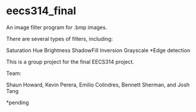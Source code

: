# eecs314_final
An image filter program for .bmp images.

There are several types of filters, including:

Saturation
Hue
Brightness
ShadowFill
Inversion
Grayscale
*Edge detection 

This is a group project for the final EECS314 project.

Team:

Shaun Howard, Kevin Perera, Emilio Colindres, Bennett Sherman, and Josh Tang

*pending

